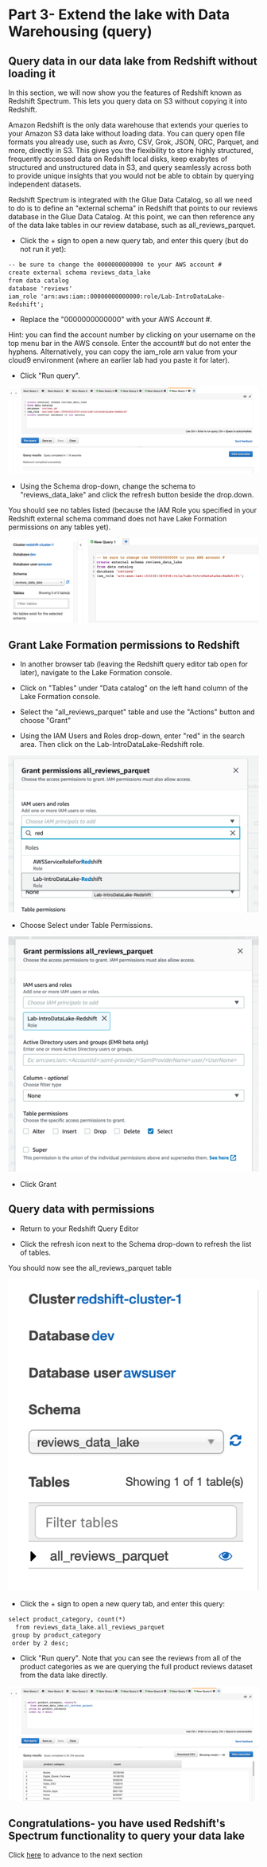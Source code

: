 # Part 3- Extend the lake with Data Warehousing (query)

## Query data in our data lake from Redshift without loading it
In this section, we will now show you the features of Redshift known as Redshift Spectrum.  This lets you query data on S3 without copying it into Redshift.

Amazon Redshift is the only data warehouse that extends your queries to your Amazon S3 data lake without loading data. You can query open file formats you already use, such as Avro, CSV, Grok, JSON, ORC, Parquet, and more, directly in S3. This gives you the flexibility to store highly structured, frequently accessed data on Redshift local disks, keep exabytes of structured and unstructured data in S3, and query seamlessly across both to provide unique insights that you would not be able to obtain by querying independent datasets.

Redshift Spectrum is integrated with the Glue Data Catalog, so all we need to do is to define an "external schema" in Redshift that points to our reviews database in the Glue Data Catalog.  At this point, we can then reference any of the data lake tables in our review database, such as all_reviews_parquet.

* Click the + sign to open a new query tab, and enter this query (but do not run it yet):
```
-- be sure to change the 0000000000000 to your AWS account #
create external schema reviews_data_lake 
from data catalog 
database 'reviews' 
iam_role 'arn:aws:iam::00000000000000:role/Lab-IntroDataLake-Redshift';
```

* Replace the "0000000000000" with your AWS Account #.  

Hint: you can find the account number by clicking on your username on the top menu bar in the AWS console.  Enter the account# but do not enter the hyphens.  Alternatively, you can copy the iam_role arn value from your cloud9 environment (where an earlier lab had you paste it for later).

* Click "Run query". 

![screenshot](images/RS11.png)

* Using the Schema drop-down, change the schema to "reviews_data_lake" and click the refresh button beside the drop.down.

You should see no tables listed (because the IAM Role you specified in your Redshift external schema command does not have Lake Formation permissions on any tables yet).

![screenshot](images/NewRS1.png)

## Grant Lake Formation permissions to Redshift

* In another browser tab (leaving the Redshift query editor tab open for later), navigate to the Lake Formation console.

* Click on "Tables" under "Data catalog" on the left hand column of the Lake Formation console.

* Select the "all_reviews_parquet" table and use the "Actions" button and choose "Grant"

* Using the IAM Users and Roles drop-down, enter "red" in the search area.  Then click on the Lab-IntroDataLake-Redshift role.

![screenshot](images/NewRS2.png)

* Choose Select under Table Permissions.

![screenshot](images/NewRS3.png)

* Click Grant

## Query data with permissions

* Return to your Redshift Query Editor

* Click the refresh icon next to the Schema drop-down to refresh the list of tables.

You should now see the all_reviews_parquet table

![screenshot](images/NewRS4.png)

* Click the + sign to open a new query tab, and enter this query:
```
select product_category, count(*)
  from reviews_data_lake.all_reviews_parquet
 group by product_category
 order by 2 desc;
```

* Click "Run query".  Note that you can see the reviews from all of the product categories as we are querying the full product reviews dataset from the data lake directly.

![screenshot](images/RS12.png)

## Congratulations- you have used Redshift's Spectrum functionality to query your data lake

Click [here](NewLab2c.md) to advance to the next section


